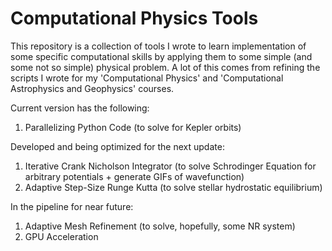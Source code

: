# Computational Physics Tools

This repository is a collection of tools I wrote to learn implementation of some specific computational skills by applying them to some simple (and some not so simple) physical problem. A lot of this comes from refining the scripts I wrote for my 'Computational Physics' and 'Computational Astrophysics and Geophysics' courses. 

Current version has the following: 

1. Parallelizing Python Code (to solve for Kepler orbits)

Developed and being optimized for the next update:

1. Iterative Crank Nicholson Integrator (to solve Schrodinger Equation for arbitrary potentials + generate GIFs of wavefunction)
2. Adaptive Step-Size Runge Kutta (to solve stellar hydrostatic equilibrium)

In the pipeline for near future:

1. Adaptive Mesh Refinement (to solve, hopefully, some NR system)
2. GPU Acceleration
